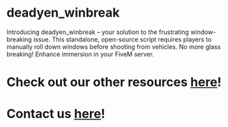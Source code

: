 # deadyen_winbreak
Introducing deadyen_winbreak – your solution to the frustrating window-breaking issue. This standalone, open-source script requires players to manually roll down windows before shooting from vehicles. No more glass breaking! Enhance immersion in your FiveM server. 

# Check out our other resources [here](https://deadyen.tebex.io/category/2464850)!
# Contact us [here](https://discord.com/invite/DSEW5xWKT8)!
